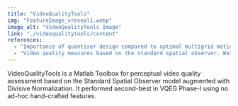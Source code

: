 ```yaml
---
title: "VideoQualityTools"
img: "FeatureImage_vreveal1.webp"
image_alt: "VideoQualityTools Image"
link: "./videoqualitytools/content"
references:
  - "Importance of quantiser design compared to optimal multigrid motion estimation in video coding. Malo, J., Ferri, F.J., Gutierrez, J., and Epifanio, I. Electronics Letters, 36(9):807-809, 2000."
  - "Video quality measures based on the standard spatial observer. Watson, A.B., and Malo, J. ICIP, 2002."
---
```


VideoQualityTools is a Matlab Toolbox for perceptual video quality assessment based on the Standard Spatial Observer model augmented with Divisive Normalization. It performed second-best in VQEG Phase-I using no ad-hoc hand-crafted features.